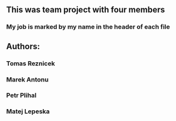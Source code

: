 ## This was team project with four members
### My job is marked by my name in the header of each file

## Authors:
### Tomas Reznicek
### Marek Antonu
### Petr Plihal
### Matej Lepeska